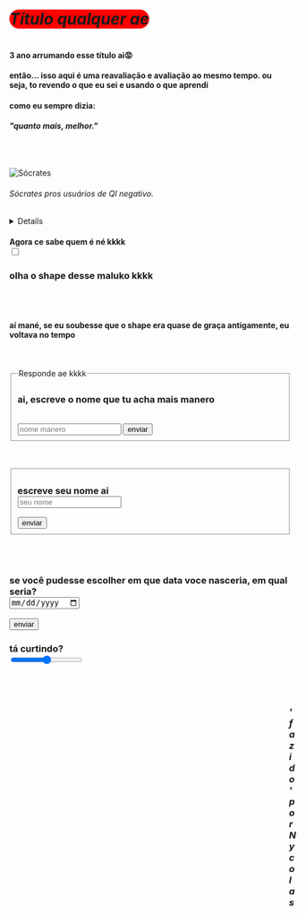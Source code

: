 
<html>
<head>
  <link rel="stylesheet" href="style.css">
  
</head>
<body>
  <h1 style="border-radius: 50px; background-color: red; display: inline-block; "><em>Título qualquer ae</em></h1>
<h4>3 ano arrumando esse título ai😡</h4>
<h4>então... isso aqui é uma reavaliação e avaliação ao mesmo tempo. ou seja, to revendo o que eu sei e usando o que aprendi</h4>
    
<h4>como eu sempre dizia:

<h4><em> "quanto mais, melhor."</em></h4>
  
  <br>
  <br>

  
 <img src="https://i.imgur.com/hXyacXH.jpeg" alt="Sócrates"> <h6><em>Sócrates</em>
   pros usuários de QI negativo.</h6>
  

    
  <details>
  Sócrates (469–399 a.C.) foi um filósofo grego considerado um dos fundadores da filosofia ocidental. Ele não deixou escritos, e seu pensamento é conhecido principalmente por meio de Platão. Sócrates acreditava na busca da verdade através do diálogo e da reflexão crítica, utilizando o método socrático — uma forma de questionamento que levava as pessoas a examinarem suas próprias ideias. Foi condenado à morte por corromper a juventude de Atenas e por não reconhecer os deuses da cidade.
  </details>

<h4>Agora ce sabe quem é né kkkk
  <br>
  <input type="checkbox"></h4>
  
<h3>olha o shape desse maluko kkkk</h3>
  <br>
  <br>

  <h4>aí mané, se eu soubesse que o shape era quase de graça antigamente, eu voltava no tempo</h4>
<br>
  <br>

  <form action="https://formspree.io/f/xldnrewz" method="post">
    <fieldset>
      <legend>Responde ae kkkk</legend>
<h3> ai, escreve o nome que tu acha mais manero</h3><br>
  <input class="ss" type="text" placeholder="nome manero">
      <button>enviar</button>
    </fieldset>
    </form>                       

<br>
<br>

<form action="https://formspree.io/f/xldnrewz" method="post">
  <fieldset>
<h3>escreve seu nome ai <br>
  <input class="ss" placeholder="seu nome"> </h3>
    <button>enviar</button>
  </fieldset>
</form>
  <br>
  <br>


  <form action="https://formspree.io/f/xldnrewz" method="post">
  <h3>se você pudesse escolher em que data voce nasceria, em qual seria?<br>
    <input type="date"></h3>
    <button>enviar</button>
  </form>
    
  <h3> tá curtindo? <br>
<input type="range"> </h3>

  
<br>
<br>
  

  <h3 style="padding-left: 500px;"><em> 'fazido' por Nycolas</em></h3>
  
</body>
</html>
